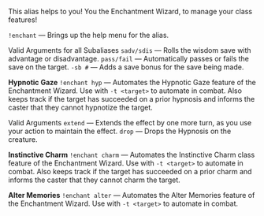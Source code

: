 This alias helps to you! You the Enchantment Wizard, to manage your class features!

`!enchant` — Brings up the help menu for the alias.

Valid Arguments for all Subaliases
`sadv/sdis` — Rolls the wisdom save with advantage or disadvantage.
`pass/fail` — Automatically passes or fails the save on the target.
`-sb #` — Adds a save bonus for the save being made.

**Hypnotic Gaze**
`!enchant hyp` — Automates the Hypnotic Gaze feature of the Enchantment Wizard. Use with `-t <target>` to automate in combat. Also keeps track if the target has succeeded on a prior hypnosis and informs the caster that they cannot hypnotize the target.

Valid Arguments
`extend` — Extends the effect by one more turn, as you use your action to maintain the effect.
`drop` — Drops the Hypnosis on the creature.

**Instinctive Charm**
`!enchant charm` — Automates the Instinctive Charm class feature of the Enchantment Wizard. Use with `-t <target>` to automate in combat. Also keeps track if the target has succeeded on a prior charm and informs the caster that they cannot charm the target.

**Alter Memories**
`!enchant alter` — Automates the Alter Memories feature of the Enchantment Wizard. Use with `-t <target>` to automate in combat.

